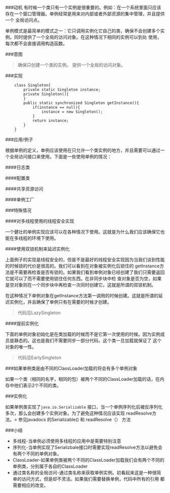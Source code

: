 
###动机
有时候一个类只有一个实例是很重要的。例如：在一个系统里面只应该存在一个窗口管理器。单例经常是用来对内部或者外部资源的集中管理，并且提供一个
全局访问点。

单例模式是最简单的模式之一：它只调用实例化它自己的类，确保不会创建多个实例。同时提供了一个全局的访问对象。在这种情况下相同的实例可以到处
使用，每次都不会直接调用构造函数。

###意图

>  确保只创建一个类的实例。
>  提供一个全局的访问对象。

###实现

```` 
    class Singleton{
        private static Singleton instance;
        private Singleton(){
        }
        public static synchronized Singleton getInstance(){
            if(instance == null){
                instance = new Singleton();
            }
            return instance;
        }
    }

````

###应用/例子

根据单例的定义，单例应该使用在只允许一个类实例的地方，并且需要可以通过一个全局访问接口来使用。下面是一些使用单例的情况：

####日志类

####配置类

####共享资源访问

####单例工厂

###特殊情况

####对多线程使用的线程安全实现

一个健壮的单例实现应该可以在各种情况下使用。这就是为什么我们应该确保它也能在多线程的环境下使用。

####使用双锁机制来延迟实例化

上面例子的实现是线程安全的，但是不是最好的线程安全实现因为当我们谈到性能的时候锁的代价是很高的。我们可以看到在对象被实例化后锁住的
getInstance方法是不需要再检查是否有锁的。如果我们看到单例对象已经创建了我们只需要返回它就可以了而不需要使用锁住任何东西。在非同步块中检
查对象是否为空，如果是空对象则在一个同步块中再检查一次同时创建它。这就是所谓的双锁机制。

在这种情况下单例对象在getInstance方法第一调用的时候创建。这就是所谓的延迟实例化，并且确保了单例只有在需要的时候才创建。

> 代码见LazySingleton

####提前实例化

下面的单例对象初始化是在类加载的时候而不是它第一次使用的时候。因为实例成员是静态的。这也是我们不需要同步一部分代码。这个类一旦加载就保证了
这个对象的唯一性。

> 代码见EarlySingleton


###如果单例类是由不同的ClassLoader加载的将会有多个单例对象

如果一个类（相同的名字，相同的包）被两个不同的ClassLoader加载的话，在内存中他们表示2个不同的类。

###实例化

如果单例类实现了`java.io.Serializable` 接口，当一个单例序列化后被反序列化多次，那么会创建多个实例对象。为了避免这种情况应该实现
readResolve方法。> 参见javadocs 的Serializable() 和 readResolve（） 方法


###小结

- 多线程-当单例必须使用多线程的应用中是需要特别注意
- 序列化-当单例实现了Serializbale接口时需要实现readResolve方法以避免会有两个不同的单例对象。
- ClassLoader-如果单例类被两个不同的ClassLoader加载我们会有两个不同的单例类，分别属于各自的ClassLoader
- 通过类名称的全局访问-通过类名称来获取单例实例。初看起来这是一种很简单的访问方式，但是却不灵活。如果我们需要替换单例，代码中所有的引用
都需要相应的改变。

